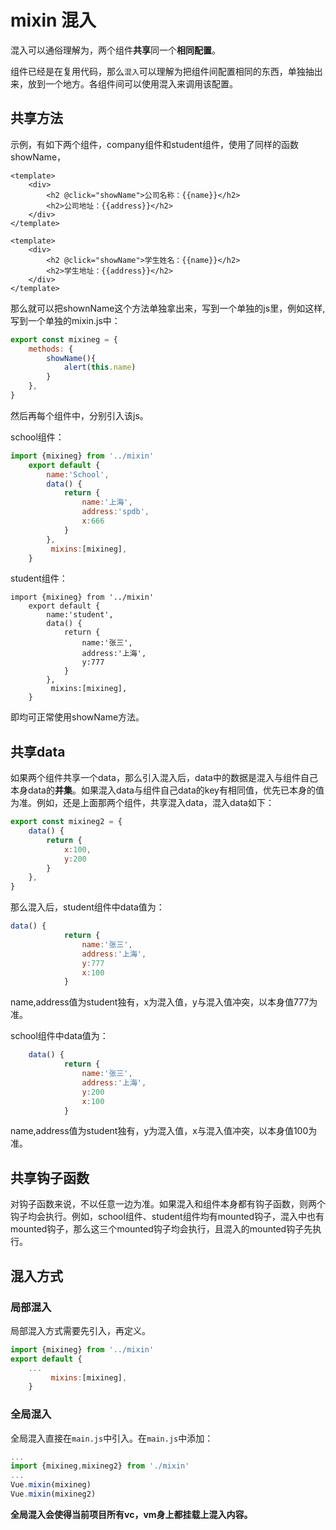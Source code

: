 

# mixin 混入

混入可以通俗理解为，两个组件**共享**同一个**相同配置**。

组件已经是在复用代码，那么`混入`可以理解为把组件间配置相同的东西，单独抽出来，放到一个地方。各组件间可以使用混入来调用该配置。

## 共享方法

示例，有如下两个组件，company组件和student组件，使用了同样的函数showName，

```vue
<template>
	<div>
		<h2 @click="showName">公司名称：{{name}}</h2>
		<h2>公司地址：{{address}}</h2>
	</div>
</template>

```

```vue
<template>
	<div>
		<h2 @click="showName">学生姓名：{{name}}</h2>
		<h2>学生地址：{{address}}</h2>
	</div>
</template>

```

那么就可以把shownName这个方法单独拿出来，写到一个单独的js里，例如这样,写到一个单独的mixin.js中：

```js
export const mixineg = {
	methods: {
		showName(){
			alert(this.name)
		}
	},
}
```

然后再每个组件中，分别引入该js。

school组件：

```js {1,11}
import {mixineg} from '../mixin'
	export default {
		name:'School',
		data() {
			return {
				name:'上海',
				address:'spdb',
				x:666
			}
		},
		 mixins:[mixineg],
	}
```

student组件：

```
import {mixineg} from '../mixin'
	export default {
		name:'student',
		data() {
			return {
				name:'张三',
				address:'上海',
				y:777
			}
		},
		 mixins:[mixineg],
	}
```





即均可正常使用showName方法。

## 共享data

如果两个组件共享一个data，那么引入混入后，data中的数据是混入与组件自己本身data的**并集**。如果混入data与组件自己data的key有相同值，优先已本身的值为准。例如，还是上面那两个组件，共享混入data，混入data如下：

```js
export const mixineg2 = {
	data() {
		return {
			x:100,
			y:200
		}
	},
}
```

那么混入后，student组件中data值为：

```js
data() {
			return {
				name:'张三',
				address:'上海',
				y:777
				x:100
			}
```

name,address值为student独有，x为混入值，y与混入值冲突，以本身值777为准。

school组件中data值为：

```js
	data() {
			return {
				name:'张三',
				address:'上海',
				y:200
				x:100
			}
```

name,address值为student独有，y为混入值，x与混入值冲突，以本身值100为准。

## 共享钩子函数

对钩子函数来说，不以任意一边为准。如果混入和组件本身都有钩子函数，则两个钩子均会执行。例如，school组件、student组件均有mounted钩子，混入中也有mounted钩子，那么这三个mounted钩子均会执行，且混入的mounted钩子先执行。

## 混入方式

### 局部混入

局部混入方式需要先引入，再定义。

```js
import {mixineg} from '../mixin'
export default {
	...
		 mixins:[mixineg],
	}
```

### 全局混入

全局混入直接在`main.js`中引入。在`main.js`中添加：

```js
...
import {mixineg,mixineg2} from './mixin'
...
Vue.mixin(mixineg)
Vue.mixin(mixineg2)
```

**全局混入会使得当前项目所有vc，vm身上都挂载上混入内容。**



